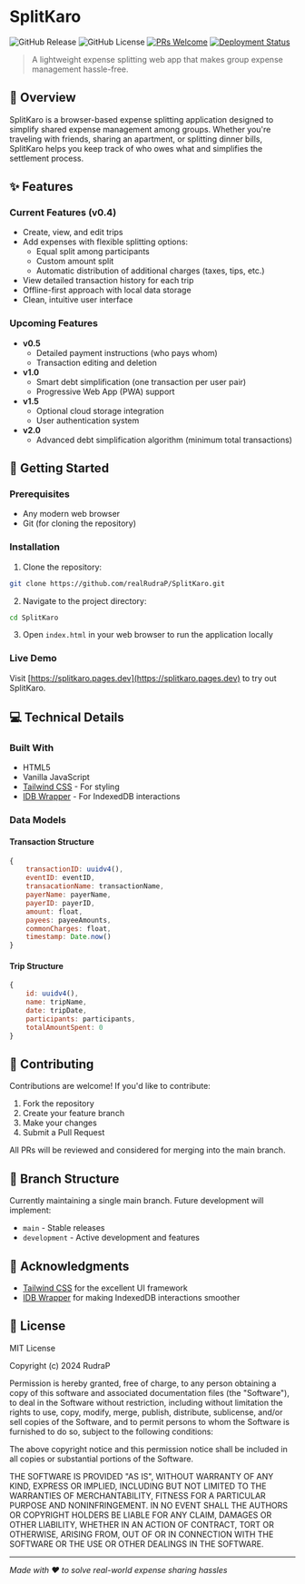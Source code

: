 # SplitKaro

![GitHub Release](https://img.shields.io/github/v/release/realRudraP/SplitKaro)
![GitHub License](https://img.shields.io/github/license/realRudraP/SplitKaro)
[![PRs Welcome](https://img.shields.io/badge/PRs-welcome-brightgreen.svg?style=flat)](http://makeapullrequest.com)
[![Deployment Status](https://img.shields.io/badge/deployed-cloudflare-F38020)](https://splitkaro.pages.dev)

> A lightweight expense splitting web app that makes group expense management hassle-free.

## 🌟 Overview

SplitKaro is a browser-based expense splitting application designed to simplify shared expense management among groups. Whether you're traveling with friends, sharing an apartment, or splitting dinner bills, SplitKaro helps you keep track of who owes what and simplifies the settlement process.

## ✨ Features

### Current Features (v0.4)
- Create, view, and edit trips
- Add expenses with flexible splitting options:
  - Equal split among participants
  - Custom amount split
  - Automatic distribution of additional charges (taxes, tips, etc.)
- View detailed transaction history for each trip
- Offline-first approach with local data storage
- Clean, intuitive user interface

### Upcoming Features
- **v0.5**
  - Detailed payment instructions (who pays whom)
  - Transaction editing and deletion
- **v1.0**
  - Smart debt simplification (one transaction per user pair)
  - Progressive Web App (PWA) support
- **v1.5**
  - Optional cloud storage integration
  - User authentication system
- **v2.0**
  - Advanced debt simplification algorithm (minimum total transactions)
    

## 🚀 Getting Started

### Prerequisites
- Any modern web browser
- Git (for cloning the repository)

### Installation

1. Clone the repository:
```bash
git clone https://github.com/realRudraP/SplitKaro.git
```

2. Navigate to the project directory:
```bash
cd SplitKaro
```

3. Open `index.html` in your web browser to run the application locally

### Live Demo
Visit [https://splitkaro.pages.dev](https://splitkaro.pages.dev) to try out SplitKaro.

## 💻 Technical Details

### Built With
- HTML5
- Vanilla JavaScript
- [Tailwind CSS](https://tailwindcss.com/) - For styling
- [IDB Wrapper](https://github.com/jakearchibald/idb) - For IndexedDB interactions

### Data Models

#### Transaction Structure
```javascript
{
    transactionID: uuidv4(),
    eventID: eventID,
    transacationName: transactionName,
    payerName: payerName,
    payerID: payerID,
    amount: float,
    payees: payeeAmounts,
    commonCharges: float,
    timestamp: Date.now()
}
```

#### Trip Structure
```javascript
{
    id: uuidv4(),
    name: tripName,
    date: tripDate,
    participants: participants,
    totalAmountSpent: 0
}
```

## 🤝 Contributing

Contributions are welcome! If you'd like to contribute:

1. Fork the repository
2. Create your feature branch
3. Make your changes
4. Submit a Pull Request

All PRs will be reviewed and considered for merging into the main branch.

## 🌿 Branch Structure
Currently maintaining a single main branch. Future development will implement:
- `main` - Stable releases
- `development` - Active development and features

## 🙏 Acknowledgments

- [Tailwind CSS](https://tailwindcss.com/) for the excellent UI framework
- [IDB Wrapper](https://github.com/jakearchibald/idb) for making IndexedDB interactions smoother

## 📄 License

MIT License

Copyright (c) 2024 RudraP

Permission is hereby granted, free of charge, to any person obtaining a copy
of this software and associated documentation files (the "Software"), to deal
in the Software without restriction, including without limitation the rights
to use, copy, modify, merge, publish, distribute, sublicense, and/or sell
copies of the Software, and to permit persons to whom the Software is
furnished to do so, subject to the following conditions:

The above copyright notice and this permission notice shall be included in all
copies or substantial portions of the Software.

THE SOFTWARE IS PROVIDED "AS IS", WITHOUT WARRANTY OF ANY KIND, EXPRESS OR
IMPLIED, INCLUDING BUT NOT LIMITED TO THE WARRANTIES OF MERCHANTABILITY,
FITNESS FOR A PARTICULAR PURPOSE AND NONINFRINGEMENT. IN NO EVENT SHALL THE
AUTHORS OR COPYRIGHT HOLDERS BE LIABLE FOR ANY CLAIM, DAMAGES OR OTHER
LIABILITY, WHETHER IN AN ACTION OF CONTRACT, TORT OR OTHERWISE, ARISING FROM,
OUT OF OR IN CONNECTION WITH THE SOFTWARE OR THE USE OR OTHER DEALINGS IN THE
SOFTWARE.

---

*Made with ❤️ to solve real-world expense sharing hassles*
